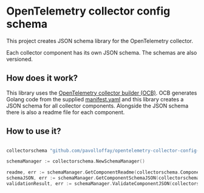 # OpenTelemetry collector config schema

This project creates JSON schema library for the OpenTelemetry collector.

Each collector component has its own JSON schema. The schemas are also versioned.

## How does it work?

This library uses the [OpenTelemetry collector builder (OCB)](https://github.com/open-telemetry/opentelemetry-collector/tree/main/cmd/builder).
OCB generates Golang code from the supplied [manifest.yaml](manifest-0.138.0.yaml) and this library creates a JSON schema for all collector components.
Alongside the JSON schema there is also a readme file for each component.

## How to use it?

```go

collectorschema "github.com/pavolloffay/opentelemetry-collector-config-schema"

schemaManager := collectorschema.NewSchemaManager()

readme, err := schemaManager.GetComponentReadme(collectorschema.ComponentType(componentType), componentName, version)
schemaJSON, err := schemaManager.GetComponentSchemaJSON(collectorschema.ComponentType(componentType), componentName, version)
validationResult, err := schemaManager.ValidateComponentJSON(collectorschema.ComponentType(componentType), componentName, version, []byte(config))
```